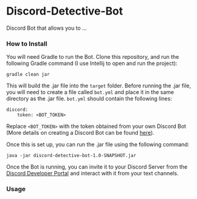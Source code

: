 # Discord-Detective-Bot
Discord Bot that allows you to ...

### How to Install
You will need Gradle to run the Bot. Clone this repository, and run the following Gradle command (I use Intellij to open and run the project):
```
gradle clean jar
```
This will build the .jar file into the `target` folder. Before running the .jar file, you will need to create a file called `bot.yml` and place it in the same directory as the .jar file. `bot.yml` should contain the following lines:
```
discord:
    token: <BOT_TOKEN>

```
Replace `<BOT_TOKEN>` with the token obtained from your own Discord Bot (More details on creating a Discord Bot can be found [here](https://discord.com/developers/docs/intro)).

Once this is set up, you can run the .jar file using the following command:
```
java -jar discord-detective-bot-1.0-SNAPSHOT.jar
```
Once the Bot is running, you can invite it to your Discord Server from the [Discord Developer Portal](https://discord.com/developers/applications) and interact with it from your text channels.

### Usage

